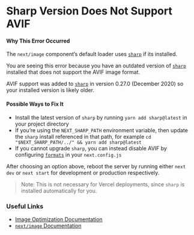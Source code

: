 # Sharp Version Does Not Support AVIF

#### Why This Error Occurred

The `next/image` component’s default loader uses [`sharp`](https://www.npmjs.com/package/sharp) if its installed.

You are seeing this error because you have an outdated version of [`sharp`](https://www.npmjs.com/package/sharp) installed that does not support the AVIF image format.

AVIF support was added to [`sharp`](https://www.npmjs.com/package/sharp) in version 0.27.0 (December 2020) so your installed version is likely older.

#### Possible Ways to Fix It

- Install the latest version of `sharp` by running `yarn add sharp@latest` in your project directory
- If you’re using the `NEXT_SHARP_PATH` environment variable, then update the `sharp` install referenced in that path, for example `cd "$NEXT_SHARP_PATH/../" && yarn add sharp@latest`
- If you cannot upgrade `sharp`, you can instead disable AVIF by configuring [`formats`](https://nextjs.org/docs/api-reference/next/image#image-formats) in your `next.config.js`

After choosing an option above, reboot the server by running either `next dev` or `next start` for development or production respectively.

> Note: This is not necessary for Vercel deployments, since `sharp` is installed automatically for you.

### Useful Links

- [Image Optimization Documentation](https://nextjs.org/docs/basic-features/image-optimization)
- [`next/image` Documentation](https://nextjs.org/docs/api-reference/next/image)

